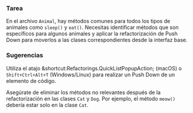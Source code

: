 ### Tarea

En el archivo `Animal`, hay métodos comunes para todos los tipos de animales como `sleep()` y `eat()`. Necesitas identificar métodos que son específicos para algunos animales y aplicar la refactorización de Push Down para moverlos a las clases correspondientes desde la interfaz base.

### Sugerencias

<div class="hint" title="Atajo para refactorizaciones Push Down">

  Utiliza el atajo &shortcut:Refactorings.QuickListPopupAction; (macOS) o `Shift+Ctrl+Alt+T` (Windows/Linux) para realizar un Push Down de un elemento de código.
</div>

<div class="hint" title="Sugerencia de refactorización">

Asegúrate de eliminar los métodos no relevantes después de la refactorización en las clases `Cat` y `Dog`. Por ejemplo, el método `meow()` debería estar solo en la clase `Cat`.
</div>